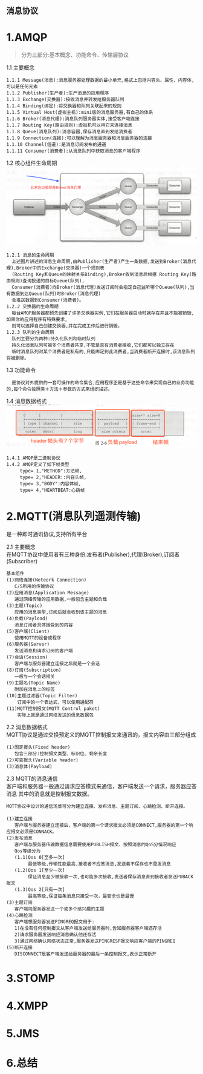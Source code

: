 ## 消息协议
# 1.AMQP
 > 分为三部分:基本概念、功能命令、传输层协议

1.1  主要概念    

    1.1.1 Message(消息):消息服务器处理数据的最小单元,格式上包括内容头、属性、内容体,可以是任何元素
    1.1.2 Publisher(生产者):生产消息的应用程序
    1.1.3 Exchange(交换器):接收消息并转发给服务器队列
    1.1.4 Binding(绑定):将交换器和队列关联起来的规则
    1.1.5 Virtual Host(虚拟主机):mini版的消息服务器,有自己的体系
    1.1.6 Broker(消息代理):消息队列服务器实体,接受客户端连接
    1.1.7 Routing Key(路由规则):虚拟机可以用它来连接消息
    1.1.8 Queue(消息队列):消息容器,保存消息直到发给消费者
    1.1.9 Connection(连接):可以理解为消息服务器和消息服务器的连接
    1.1.10 Channel(信道):是消息订阅发布的通道
    1.1.11 Consumer(消费者):从消息队列中获取消息的客户端程序
1.2  核心组件生命周期
    ![消息生命周期](doc/img/msg-life-cycle.png)
    
    1.2.1 消息的生命周期
      上述图片讲述的消息生命周期,由Publisher(生产者)产生一条数据,发送到Broker(消息代理),Broker中的Exchange(交换器)一个规则表
      (Routing Key和Queue的映射关系Binding),Broker收到消息后根据 Routing Key(路由规则)查询投递的目标Queue(队列),
      Consumer(消费者)向Broker(消息代理)发送订阅时会指定自己监听哪个Queue(队列),当有数据到达Queue(队列)时Broker(消息代理)
      会推送数据到Consumer(消费者)。
    1.2.2 交换器的生命周期
      每台AMQP服务器都预先创建了许多交换器实例,它们在服务器启动时就存在并且不能被销毁,如果你的应用程序有特殊要求,
      则可以选择自己创建交换器,并在完成工作后进行销毁。
    1.2.3 队列的生命周期
      队列主要分为两种:持久化队列和临时队列
      持久化消息队列可被多个消费者共享,不管是否有消费者接收,它们都可以独立存在 
      临时消息队列对某个消费者是私有的,只能绑定到此消费者,当消费者断开连接时,该消息队列将被删除。
1.3  功能命令

      是协议对外提供的一套可操作的命令集合,应用程序正是基于这些命令来实现自己的业务功能的,每个命令按照类＋方法＋参数的方式来组织描述。
1.4  消息数据格式  
    ![消息数据格式](doc/img/msg-data-format.png)
    
    1.4.1 AMQP是二进制协议
    1.4.2 AMQP定义了如下帧类型 
         type= 1,"METHOD":方法帧,
         type= 2,"HEADER::内容头帧,
         type= 3,"BODY":内容体帧,
         type= 4,"HEARTBEAT:心跳帧

# 2.MQTT(消息队列遥测传输)
   是一种即时通讯协议,支持所有平台
   
2.1 主要概念  
    在MQTT协议中使用者有三种身份:发布者(Publisher),代理(Broker),订阅者(Subscriber)  
    
    基本组件  
    (1)网络连接(Neteork Connection)
       C/S所用的传输协议
    (2)应用消息(Application Message)
       通过网络传输的应用数据,一般包含主题和负载
    (3)主题(Topic)
       应用的消息类型,订阅后就会收到该主题的消息
    (4)负载(Payload)
       消息订阅者具体接受到的内容
    (5)客户端(Client)
       使用MQTT的设备或程序
    (6)服务器(Server)
       发送消息和请求订阅的客户端
    (7)会话(Session)
       客户端与服务器建立连接之后就是一个会话
    (8)订阅(Subscription)
       一般与一个会话相关
    (9)主题名(Topic Name)
       附加在消息上的标签
    (10)主题过滤器(Topic Filter)
        订阅中的一个表达式，可以使用通配符
    (11)MQTT控制报文(MQTT Control paket)
        实际上就是通过网络发送的信息数据包
       
2.2 消息数据格式  
    MQTT协议是通过交换预定义的MQTT控制报文来通讯的，报文内容由三部分组成
    
    (1)固定报头(Fixed header)
       包含三部分:控制报文类型、标识位、剩余长度
    (2)可变报头(Variable header)
    (3)消息体(Payload)
 
2.3 MQTT的消息通信  
    客户端和服务器一般通过请求应答模式来通信，客户端发送一个请求，服务器应答消息
    其中的消息就是控制报文数据。  
    
    MQTT协议中设计的通信场景可分为建立连接、发布消息、主题订阅、心跳检测、断开连接。
      
    (1)建立连接
       客户端与服务器建立连接后，客户端的第一个请求报文必须是CONNECT,服务器的第一个响应报文必须是CONNACK。
    (2)发布消息
       客户端与服务器传输数据信息需要使用PUBLISH报文、按照消息的QoS分情况响应    
       Qos等级分为
       (1.1)Qos 0[至多一次]
            最低等级,传输性能最高,接收者不应答消息,发送着不保存也不重发消息
       (1.2)Qos 1[至少一次]
            保证消息至少被接收一次,也可能多次接收,发送者保存消息直到接收者发送PUBACK报文
       (1.3)Qos 2[只有一次]
            最高等级,保证每条消息只接受一次，最安全也是最慢
    (3)主题订阅
       客户端向服务器发送一个或多个感兴趣的主题
    (4)心跳检测
       客户端想服务器发送PINGREQ报文用于:
       1)在没有任何控制报文从客户端发送给服务器时,告知服务器客户端还存活
       2)请求服务器发送响应消息确认他还存活
       3)通过网络确认网络状态正常,服务器发送PINGRESP报文响应客户端的PINGREQ
    (5)断开连接
       DISCONNECT是客户端发送给服务器的最后一条控制报文,表示正常断开
 
# 3.STOMP
# 4.XMPP
# 5.JMS
# 6.总结
